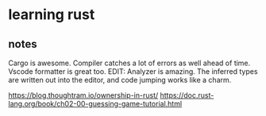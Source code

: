 # learning rust

## notes

Cargo is awesome. Compiler catches a lot of errors as well ahead of time. Vscode formatter is great too. EDIT: Analyzer is amazing. The inferred types are written out into the editor, and code jumping works like a charm.

https://blog.thoughtram.io/ownership-in-rust/
https://doc.rust-lang.org/book/ch02-00-guessing-game-tutorial.html